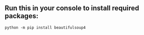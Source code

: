 ## Run this in your console to install required packages:
```python -m pip install beautifulsoup4```